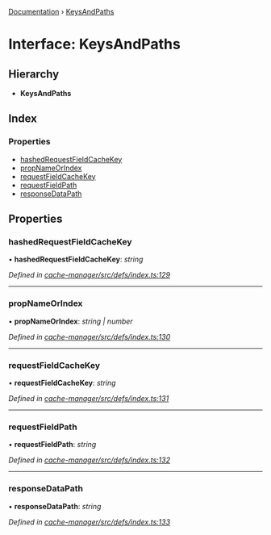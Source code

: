 [Documentation](../README.md) › [KeysAndPaths](keysandpaths.md)

# Interface: KeysAndPaths

## Hierarchy

* **KeysAndPaths**

## Index

### Properties

* [hashedRequestFieldCacheKey](keysandpaths.md#hashedrequestfieldcachekey)
* [propNameOrIndex](keysandpaths.md#propnameorindex)
* [requestFieldCacheKey](keysandpaths.md#requestfieldcachekey)
* [requestFieldPath](keysandpaths.md#requestfieldpath)
* [responseDataPath](keysandpaths.md#responsedatapath)

## Properties

###  hashedRequestFieldCacheKey

• **hashedRequestFieldCacheKey**: *string*

*Defined in [cache-manager/src/defs/index.ts:129](https://github.com/badbatch/graphql-box/blob/4b3e24f/packages/cache-manager/src/defs/index.ts#L129)*

___

###  propNameOrIndex

• **propNameOrIndex**: *string | number*

*Defined in [cache-manager/src/defs/index.ts:130](https://github.com/badbatch/graphql-box/blob/4b3e24f/packages/cache-manager/src/defs/index.ts#L130)*

___

###  requestFieldCacheKey

• **requestFieldCacheKey**: *string*

*Defined in [cache-manager/src/defs/index.ts:131](https://github.com/badbatch/graphql-box/blob/4b3e24f/packages/cache-manager/src/defs/index.ts#L131)*

___

###  requestFieldPath

• **requestFieldPath**: *string*

*Defined in [cache-manager/src/defs/index.ts:132](https://github.com/badbatch/graphql-box/blob/4b3e24f/packages/cache-manager/src/defs/index.ts#L132)*

___

###  responseDataPath

• **responseDataPath**: *string*

*Defined in [cache-manager/src/defs/index.ts:133](https://github.com/badbatch/graphql-box/blob/4b3e24f/packages/cache-manager/src/defs/index.ts#L133)*
